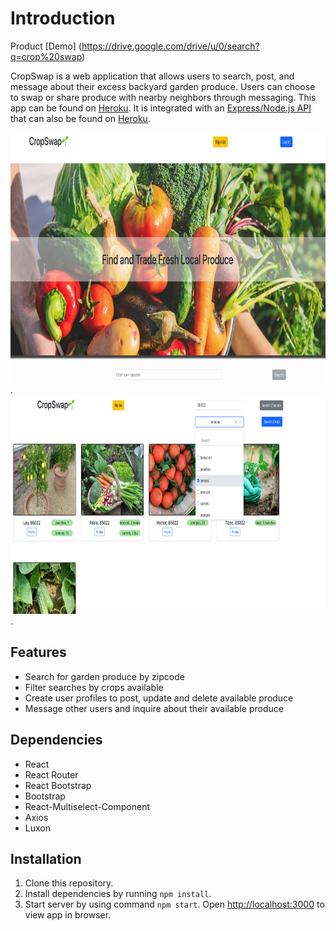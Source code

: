 # Introduction

Product [Demo] (https://drive.google.com/drive/u/0/search?q=crop%20swap)

CropSwap is a web application that allows users to search, post, and message about their excess backyard garden produce.  Users can choose to swap or share produce with nearby neighbors through messaging.  This app can be found on [Heroku](https://crop-swap-frontend.herokuapp.com/). It is integrated with an [Express/Node.js API](https://github.com/lkleinert/Captsone-Crop-Swap) that can also be found on [Heroku](https://crop-swap-backend.herokuapp.com/users).


<img src="/public/crop_images/SearchUsersRM.png" alt="Landing Page" width="750px" height="400px">.    <img src="/public/crop_images/SearchPageRM.png" alt="Search Page" width="750px" height="350px">.

## Features

* Search for garden produce by zipcode
* Filter searches by crops available
* Create user profiles to post, update and delete available produce
* Message other users and inquire about their available produce

## Dependencies

* React
* React Router
* React Bootstrap
* Bootstrap
* React-Multiselect-Component
* Axios
* Luxon

## Installation

1. Clone this repository.
2. Install dependencies by running `npm install`.
3. Start server by using command `npm start`. Open [http://localhost:3000](http://localhost:3000) to view app in browser.
